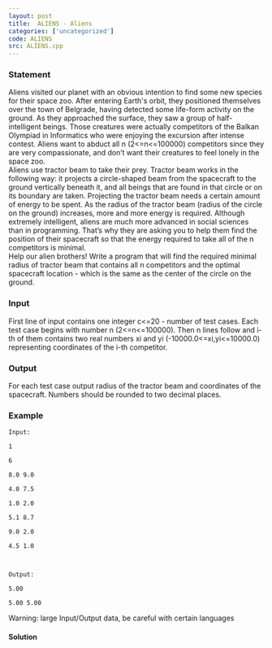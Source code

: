 ```yaml
---
layout: post
title:  ALIENS - Aliens
categories: ['uncategorized']
code: ALIENS
src: ALIENS.cpp
---
```


### **Statement**

Aliens visited our planet with an obvious intention to find some new species
for their space zoo. After entering Earth's orbit, they positioned themselves
over the town of Belgrade, having detected some life-form activity on the
ground. As they approached the surface, they saw a group of half-intelligent
beings. Those creatures were actually competitors of the Balkan Olympiad in
Informatics who were enjoying the excursion after intense contest. Aliens want
to abduct all n (2<=n<=100000) competitors since they are very compassionate,
and don’t want their creatures to feel lonely in the space zoo.  
Aliens use tractor beam to take their prey. Tractor beam works in the
following way: it projects a circle-shaped beam from the spacecraft to the
ground vertically beneath it, and all beings that are found in that circle or
on its boundary are taken. Projecting the tractor beam needs a certain amount
of energy to be spent. As the radius of the tractor beam (radius of the circle
on the ground) increases, more and more energy is required. Although extremely
intelligent, aliens are much more advanced in social sciences than in
programming. That’s why they are asking you to help them find the position of
their spacecraft so that the energy required to take all of the n competitors
is minimal.  
Help our alien brothers! Write a program that will find the required minimal
radius of tractor beam that contains all n competitors and the optimal
spacecraft location - which is the same as the center of the circle on the
ground.

### Input

First line of input contains one integer c<=20 - number of test cases. Each
test case begins with number n (2<=n<=100000). Then n lines follow and i-th of
them contains two real numbers xi and yi (-10000.0<=xi,yi<=10000.0)
representing coordinates of the i-th competitor.

### Output

For each test case output radius of the tractor beam and coordinates of the
spacecraft. Numbers should be rounded to two decimal places.

### Example

    
    
    Input:
    1
    6
    8.0 9.0
    4.0 7.5
    1.0 2.0
    5.1 8.7
    9.0 2.0
    4.5 1.0
    
    Output:
    5.00
    5.00 5.00
    

Warning: large Input/Output data, be careful with certain languages



#### **Solution**



